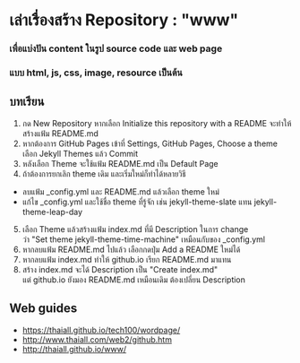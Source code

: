 # เล่าเรื่องสร้าง Repository : "www"
### เพื่อแบ่งปัน content ในรูป source code และ web page
### แบบ html, js, css, image, resource เป็นต้น

## บทเรียน
1. กด New Repository
หากเลือก Initialize this repository with a README จะทำให้สร้างแฟ้ม README.md
2. หากต้องการ GitHub Pages
เข้าที่ Settings, GitHub Pages, Choose a theme เลือก Jekyll Themes แล้ว Commit
3. หลังเลือก Theme จะใช้แฟ้ม README.md เป็น Default Page
4. ถ้าต้องการยกเลิก theme เดิม และเริ่มใหม่ก็ทำได้หลายวิธี
- ลบแฟ้ม _config.yml และ README.md แล้วเลือก theme ใหม่
- แก้ไข _config.yml และใช้ชื่อ theme ที่รู้จัก 
เช่น jekyll-theme-slate แทน jekyll-theme-leap-day
5. เลือก Theme แล้วสร้างแฟ้ม index.md ที่มี Description ในการ change \
ว่า "Set theme jekyll-theme-time-machine" เหมือนกับของ _config.yml
6. หากลบแฟ้ม README.md ไปแล้ว เลือกกดปุ่ม Add a README ใหม่ได้
7. หากลบแฟ้ม index.md ทำให้ github.io เรียก README.md มาแทน
8. สร้าง index.md จะได้ Description เป็น "Create index.md" \
แต่ github.io ยังมอง README.md เหมือนเดิม ต้องเปลี่ยน Description

## Web guides
+ https://thaiall.github.io/tech100/wordpage/
+ http://www.thaiall.com/web2/github.htm
+ http://thaiall.github.io/www/ 

